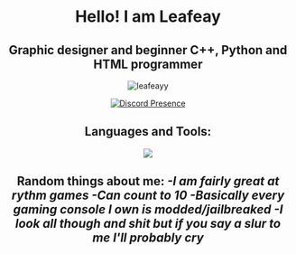 <h1 align="center">Hello! I am Leafeay</h1>
<h2 align="center">Graphic designer and beginner C++, Python and HTML programmer</h2>



<p align="center"> <img src="https://komarev.com/ghpvc/?username=leafeayy&label=Profile%20views&color=0e75b6&style=flat" alt="leafeayy" /> </p>



<div id="header" align="center">



[![Discord Presence](https://lanyard.cnrad.dev/api/590169471877120020)](https://discord.com/users/590169471877120020)



<h2 align="center">Languages and Tools:</h3>
<p align="center">
  <a href="https://skillicons.dev">
    <img src="https://skillicons.dev/icons?i=cpp,python,html,discord,github,ae,figma,ai,ps,linux,windows,apple" />
  </a>
</p>

<h2 align="center"> 
Random things about me:
<i align="center">
-I am fairly great at rythm games
-Can count to 10 
-Basically every gaming console I own is modded/jailbreaked
-I look all though and shit but if you say a slur to me I'll probably cry
  
</i>
</h2>

